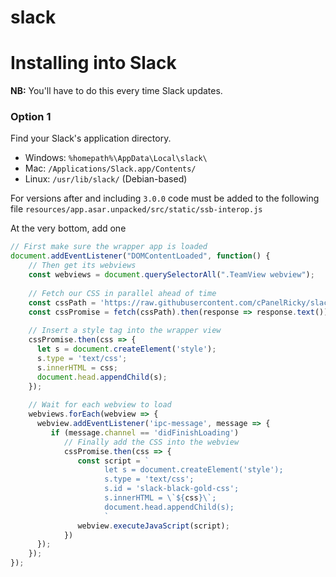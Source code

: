 # slack

# Installing into Slack    
 **NB:** You'll have to do this every time Slack updates.    
    
### Option 1    
 Find your Slack's application directory.    
    
* Windows: `%homepath%\AppData\Local\slack\`
* Mac: `/Applications/Slack.app/Contents/`
* Linux: `/usr/lib/slack/` (Debian-based)    
    
For versions after and including `3.0.0` code must be added to the following file `resources/app.asar.unpacked/src/static/ssb-interop.js`
    
 At the very bottom, add one    
    
```js    
// First make sure the wrapper app is loaded    
document.addEventListener("DOMContentLoaded", function() {    
    // Then get its webviews    
    const webviews = document.querySelectorAll(".TeamView webview");    
      
    // Fetch our CSS in parallel ahead of time    
    const cssPath = 'https://raw.githubusercontent.com/cPanelRicky/slack-black-gold-theme/master/style.css';    
    const cssPromise = fetch(cssPath).then(response => response.text());    
    
    // Insert a style tag into the wrapper view  
    cssPromise.then(css => {  
      let s = document.createElement('style');  
      s.type = 'text/css';  
      s.innerHTML = css;  
      document.head.appendChild(s);  
    });  
    
    // Wait for each webview to load    
    webviews.forEach(webview => {    
      webview.addEventListener('ipc-message', message => {    
         if (message.channel == 'didFinishLoading')    
            // Finally add the CSS into the webview    
            cssPromise.then(css => {    
               const script = `    
                     let s = document.createElement('style');    
                     s.type = 'text/css';    
                     s.id = 'slack-black-gold-css';    
                     s.innerHTML = \`${css}\`;    
                     document.head.appendChild(s);    
                     `    
               webview.executeJavaScript(script);    
            })    
      });    
    });    
});    
```
